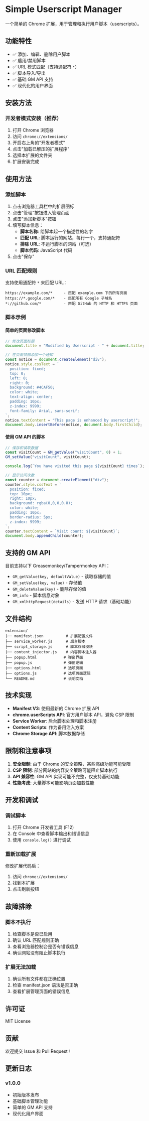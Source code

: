 # Simple Userscript Manager

一个简单的 Chrome 扩展，用于管理和执行用户脚本（userscripts）。

## 功能特性

- ✅ 添加、编辑、删除用户脚本
- ✅ 启用/禁用脚本
- ✅ URL 模式匹配（支持通配符 `*`）
- ✅ 脚本导入/导出
- ✅ 基础 GM API 支持
- ✅ 现代化的用户界面

## 安装方法

### 开发者模式安装（推荐）

1. 打开 Chrome 浏览器
2. 访问 `chrome://extensions/`
3. 开启右上角的"开发者模式"
4. 点击"加载已解压的扩展程序"
5. 选择本扩展的文件夹
6. 扩展安装完成

## 使用方法

### 添加脚本

1. 点击浏览器工具栏中的扩展图标
2. 点击"管理"按钮进入管理页面
3. 点击"添加新脚本"按钮
4. 填写脚本信息：
   - **脚本名称**: 给脚本起一个描述性的名字
   - **匹配 URL**: 脚本运行的网站，每行一个，支持通配符
   - **排除 URL**: 不运行脚本的网站（可选）
   - **脚本代码**: JavaScript 代码
5. 点击"保存"

### URL 匹配规则

支持使用通配符 `*` 来匹配 URL：

```text
https://example.com/*     - 匹配 example.com 下的所有页面
https://*.google.com/*    - 匹配所有 Google 子域名
*://github.com/*          - 匹配 GitHub 的 HTTP 和 HTTPS 页面
```

### 脚本示例

#### 简单的页面修改脚本

```javascript
// 修改页面标题
document.title = "Modified by Userscript - " + document.title;

// 在页面顶部添加一个通知
const notice = document.createElement("div");
notice.style.cssText = `
  position: fixed;
  top: 0;
  left: 0;
  right: 0;
  background: #4CAF50;
  color: white;
  text-align: center;
  padding: 10px;
  z-index: 9999;
  font-family: Arial, sans-serif;
`;
notice.textContent = "This page is enhanced by userscript!";
document.body.insertBefore(notice, document.body.firstChild);
```

#### 使用 GM API 的脚本

```javascript
// 保存和读取数据
const visitCount = GM_getValue("visitCount", 0) + 1;
GM_setValue("visitCount", visitCount);

console.log(`You have visited this page ${visitCount} times`);

// 显示访问次数
const counter = document.createElement("div");
counter.style.cssText = `
  position: fixed;
  top: 10px;
  right: 10px;
  background: rgba(0,0,0,0.8);
  color: white;
  padding: 10px;
  border-radius: 5px;
  z-index: 9999;
`;
counter.textContent = `Visit count: ${visitCount}`;
document.body.appendChild(counter);
```

## 支持的 GM API

目前支持以下 Greasemonkey/Tampermonkey API：

- `GM_getValue(key, defaultValue)` - 读取存储的值
- `GM_setValue(key, value)` - 存储值
- `GM_deleteValue(key)` - 删除存储的值
- `GM_info` - 脚本信息对象
- `GM_xmlhttpRequest(details)` - 发送 HTTP 请求（基础功能）

## 文件结构

```text
extension/
├── manifest.json          # 扩展配置文件
├── service_worker.js      # 后台脚本
├── script_storage.js      # 脚本存储模块
├── content_injector.js    # 内容脚本注入器
├── popup.html            # 弹窗界面
├── popup.js              # 弹窗逻辑
├── options.html          # 选项页面
├── options.js            # 选项页面逻辑
└── README.md             # 说明文档
```

## 技术实现

- **Manifest V3**: 使用最新的 Chrome 扩展 API
- **chrome.userScripts API**: 官方用户脚本 API，避免 CSP 限制
- **Service Worker**: 后台脚本处理和脚本注册
- **Content Scripts**: 作为备用注入方案
- **Chrome Storage API**: 脚本数据存储

## 限制和注意事项

1. **安全限制**: 由于 Chrome 的安全策略，某些高级功能可能受限
2. **CSP 限制**: 部分网站的内容安全策略可能阻止脚本执行
3. **API 兼容性**: GM API 实现可能不完整，仅支持基础功能
4. **性能考虑**: 大量脚本可能影响页面加载性能

## 开发和调试

### 调试脚本

1. 打开 Chrome 开发者工具 (F12)
2. 在 Console 中查看脚本输出和错误信息
3. 使用 `console.log()` 进行调试

### 重新加载扩展

修改扩展代码后：

1. 访问 `chrome://extensions/`
2. 找到本扩展
3. 点击刷新按钮

## 故障排除

### 脚本不执行

1. 检查脚本是否已启用
2. 确认 URL 匹配规则正确
3. 查看浏览器控制台是否有错误信息
4. 确认网站没有阻止脚本执行

### 扩展无法加载

1. 确认所有文件都在正确位置
2. 检查 manifest.json 语法是否正确
3. 查看扩展管理页面的错误信息

## 许可证

MIT License

## 贡献

欢迎提交 Issue 和 Pull Request！

## 更新日志

### v1.0.0

- 初始版本发布
- 基础脚本管理功能
- 简单的 GM API 支持
- 现代化用户界面
